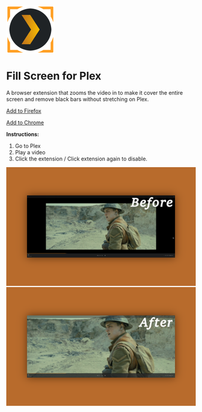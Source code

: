 ![Fill Screen for Plex](https://github.com/0yz/fill-screen-for-plex/blob/main/chrome/icons/icon-128.png?raw=true)

# Fill Screen for Plex
 	
A browser extension that zooms the video in to make it cover the entire screen and remove black bars without stretching on Plex.

[Add to Firefox](https://addons.mozilla.org/de/firefox/addon/fill-screen-for-plex/)

[Add to Chrome](https://chromewebstore.google.com/detail/fill-screen-for-plex/ndoebjdlhlehlhnfbimiailngggohmni)

**Instructions:**

1. Go to Plex
2. Play a video
3. Click the extension / Click extension again to disable.



![before](https://github.com/0yz/fill-screen-for-plex/blob/main/screenshot-1.png?raw=true)
![after](https://github.com/0yz/fill-screen-for-plex/blob/main/screenshot-2.png?raw=true)
